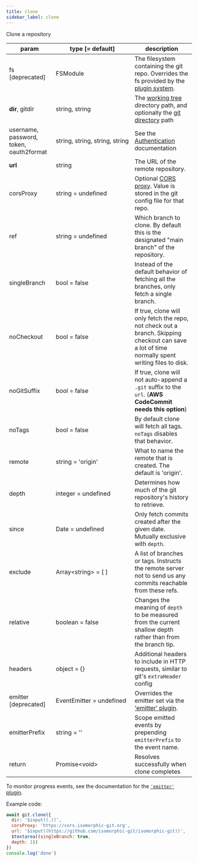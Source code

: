 ```yaml
---
title: clone
sidebar_label: clone
---
```


Clone a repository

| param                                   | type [= default]                              | description                                                                                                                                     |
| --------------------------------------- | --------------------------------------------- | ----------------------------------------------------------------------------------------------------------------------------------------------- |
| fs [deprecated]                         | FSModule                                      | The filesystem containing the git repo. Overrides the fs provided by the [plugin system](./plugin_fs.md).                                       |
| **dir**, gitdir                         | string, string                                | The [working tree](dir-vs-gitdir.md) directory path, and optionally the [git directory](dir-vs-gitdir.md) path                                  |
| username, password, token, oauth2format | string,&nbsp;string,&nbsp;string,&nbsp;string | See the [Authentication](./authentication.html) documentation                                                                                   |
| **url**                                 | string                                        | The URL of the remote repository.                                                                                                               |
| corsProxy                               | string = undefined                            | Optional [CORS proxy](https://www.npmjs.com/@isomorphic-git/cors-proxy). Value is stored in the git config file for that repo.                  |
| ref                                     | string = undefined                            | Which branch to clone. By default this is the designated "main branch" of the repository.                                                       |
| singleBranch                            | bool = false                                  | Instead of the default behavior of fetching all the branches, only fetch a single branch.                                                       |
| noCheckout                              | bool = false                                  | If true, clone will only fetch the repo, not check out a branch. Skipping checkout can save a lot of time normally spent writing files to disk. |
| noGitSuffix                             | bool = false                                  | If true, clone will not auto-append a `.git` suffix to the `url`. (**AWS CodeCommit needs this option**)                                        |
| noTags                                  | bool = false                                  | By default clone will fetch all tags. `noTags` disables that behavior.                                                                          |
| remote                                  | string = 'origin'                             | What to name the remote that is created. The default is 'origin'.                                                                               |
| depth                                   | integer = undefined                           | Determines how much of the git repository's history to retrieve.                                                                                |
| since                                   | Date = undefined                              | Only fetch commits created after the given date. Mutually exclusive with `depth`.                                                               |
| exclude                                 | Array\<string\> = [ ]                         | A list of branches or tags. Instructs the remote server not to send us any commits reachable from these refs.                                   |
| relative                                | boolean = false                               | Changes the meaning of `depth` to be measured from the current shallow depth rather than from the branch tip.                                   |
| headers                                 | object = {}                                   | Additional headers to include in HTTP requests, similar to git's `extraHeader` config                                                           |
| emitter [deprecated]                    | EventEmitter = undefined                      | Overrides the emitter set via the ['emitter' plugin](./plugin_emitter.md).                                                                      |
| emitterPrefix                           | string = ''                                   | Scope emitted events by prepending `emitterPrefix` to the event name.                                                                           |
| return                                  | Promise\<void\>                               | Resolves successfully when clone completes                                                                                                      |

To monitor progress events, see the documentation for the [`'emitter'` plugin](./plugin_emitter.md).

Example code:

```js live
await git.clone({
  dir: '$input((.))',
  corsProxy: 'https://cors.isomorphic-git.org',
  url: '$input((https://github.com/isomorphic-git/isomorphic-git))',
  $textarea((singleBranch: true,
  depth: 1))
})
console.log('done')
```
